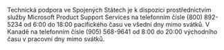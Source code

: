 Technická podpora ve Spojených Státech je k dispozici prostřednictvím služby Microsoft Product Support Services na telefonním čísle (800) 892-5234 od 6:00 do 18:00 pacifického času ve všední dny mimo svátků. V Kanadě na telefonním čísle (905) 568-9641 od 8:00 do 20:00 východního času v pracovní dny mimo svátků.

<!--HONumber=Jun16_HO4-->


